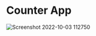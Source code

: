# Counter App 

![Screenshot 2022-10-03 112750](https://user-images.githubusercontent.com/93247057/193516642-907af642-3ad5-4ec5-bead-71ffcc0a2cc9.png)


